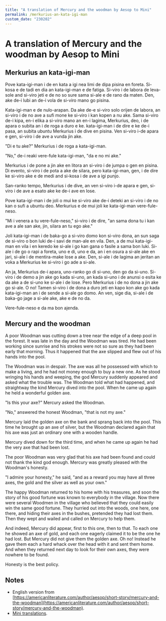 ```yaml
---
title: "A translation of Mercury and the woodman by Aesop to Mini"
permalink: /merkurius-an-kata-igi-man
custom_date: "230202"
---
```


# A translation of Mercury and the woodman by Aesop to Mini

## Merkurius an kata-igi-man

Pove kata-igi-man i de en kata a igi nea limi de dipa pisina en foreta. Si-kosa e de tadi en dia an kata-igi-man e de fatiga. Si-viro i de labora de leva-sole and si-viro jeti e de no so sure sama si-ale e de rano da maten. Den, ake de-i lubi an de-i vola de si-viro mano go pisina.

Kata-igi-man e de nulo-arapan. Da ake de-e si-viro solo orijen de labora, an si-viro i de no ave a sufi mone ke si-viro i kan kopen a nu ake. Sama si-viro de-i kipa, en-i elika a si-viro mano an en-i lagima, Merkurius, deo, i de apara o subita an i de roga a duro e ke. kata-igi-man i de dire e ke de-i pasa, an subita ubuntu Merkurius i de dive en pisina. Ven si-viro i-de apara e gen, si-viro i de ave a vunda jin ake.

"Di e tu ake?" Merkurius i de roga a kata-igi-man.

"No," de-i reaki vere-fule kata-igi-man, "da e no mi ake."

Merkurius i de pone a jin ake en litora an si-viro i de jumpa o gen en pisina. Di evento, si-viro i de pota a ake de silara, pero kata-igi-man, gen, i de dire ke si-viro ake e de medi and si-kosa i de ave a igi punjo.

San-ranko tempo, Merkurius i de dive, an ven si-viro i-de apara e gen, si-viro i de ave a esato ake ke de-i ave en lose.

Pove kata-igi-man i de joli o mui ke si-viro ake de-i deteki an si-viro i de no kan o sufi a ubuntu deo. Merkurius e de mui joli ke kata-igi-man vere-fule-neso.

"Mi i venera a tu vere-fule-neso," si-viro i de dire, "an sama dona tu i kan ave a ale san ake, jin, silara an tu ego ake."

Joli kata-igi-man i de baka-go a si-viro domo kon si-viro dona, an sun saga de si-viro o bon luki de-i savi de man-ale en vila. Den, a de mui kata-igi-man en vila i en keredo ke si-ale i go kan gana o fasile a sama bon luki. Si-ale i de go o rapi a foreta, uno e di, uno e da, an i en osura a si-ale ake en jari, si-ale i de mentira-make lose a ake. Den, si-ale i de lagima an jeritan an voka a Merkurius ke si-viro i go ade a si-ale.

An ja, Merkurius de-i apara, uno-ranko go di si-uno, den go da si-uno. Si-viro i de demo a jin ake go kada si-uno, an kada si-uno i de anunsi o esita  ke da ake a de si-uno ke si-ale i de lose. Pero Merkurius i de no dona a jin ake go si-ale. O no! Tamen si-viro i de dona a duro jeti en kapo kon ake go kada kata-igi-man an i de sende a si-ale go domo. An ven, sige dia, si-ale i de baka-go jage a si-ale ake, ake e de no da.

Vere-fule-neso e da ma bon ajenda.

## Mercury and the woodman

A poor Woodman was cutting down a tree near the edge of a deep pool in the forest. It was late in the day and the Woodman was tired. He had been working since sunrise and his strokes were not so sure as they had been early that morning. Thus it happened that the axe slipped and flew out of his hands into the pool.

The Woodman was in despair. The axe was all he possessed with which to make a living, and he had not money enough to buy a new one. As he stood wringing his hands and weeping, the god Mercury suddenly appeared and asked what the trouble was. The Woodman told what had happened, and straightway the kind Mercury dived into the pool. When he came up again he held a wonderful golden axe.

"Is this your axe?" Mercury asked the Woodman.

"No," answered the honest Woodman, "that is not my axe."

Mercury laid the golden axe on the bank and sprang back into the pool. This time he brought up an axe of silver, but the Woodman declared again that his axe was just an ordinary one with a wooden handle.

Mercury dived down for the third time, and when he came up again he had the very axe that had been lost.

The poor Woodman was very glad that his axe had been found and could not thank the kind god enough. Mercury was greatly pleased with the Woodman's honesty.

"I admire your honesty," he said, "and as a reward you may have all three axes, the gold and the silver as well as your own."

The happy Woodman returned to his home with his treasures, and soon the story of his good fortune was known to everybody in the village. Now there were several Woodmen in the village who believed that they could easily win the same good fortune. They hurried out into the woods, one here, one there, and hiding their axes in the bushes, pretended they had lost them. Then they wept and wailed and called on Mercury to help them.

And indeed, Mercury did appear, first to this one, then to that. To each one he showed an axe of gold, and each one eagerly claimed it to be the one he had lost. But Mercury did not give them the golden axe. Oh no! Instead he gave them each a hard whack over the head with it and sent them home. And when they returned next day to look for their own axes, they were nowhere to be found.

Honesty is the best policy.

## Notes

- English version from [https://americanliterature.com/author/aesop/short-story/mercury-and-the-woodman](https://americanliterature.com/author/aesop/short-story/mercury-and-the-woodman).
- [Mini translations](/mini-translations).
